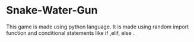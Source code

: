 # Snake-Water-Gun
This game is made using python language. It is made using random import function and conditional statements like if ,elif, else .
